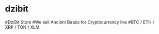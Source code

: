# dzibit
#DziBit Store
#We sell Ancient Beads for Cryptocurrency like 
#BTC / ETH / XRP / TON / XLM
